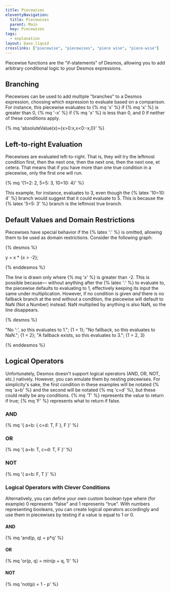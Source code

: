 ```yaml
---
title: Piecewises
eleventyNavigation:
  title: Piecewises
  parent: Main
  key: Piecewises
tags:
  - explanation
layout: base.liquid
crosslinks: ["piecewise", "piecewises", "piece wise", "piece-wise"]
---
```


Piecewise functions are the "if-statements" of Desmos, allowing you to add arbitrary conditional logic to your Desmos expressions.

## Branching

Piecewises can be used to add multiple "branches" to a Desmos expression, choosing which expression to evaluate based on a comparison. For instance, this piecewise evaluates to {% mq 'x' %} if {% mq 'x' %} is greater than 0, {% mq '-x' %} if {% mq 'x' %} is less than 0, and 0 if neither of these conditions apply.

{% mq 'absoluteValue(x)={x>0:x,x<0:-x,0}' %}

## Left-to-right Evaluation

Piecewises are evaluated left-to-right. That is, they will try the leftmost condition first, then the next one, then the next one, then the next one, et cetera. That means that if you have more than one true condition in a piecewise, only the first one will run.

{% mq '{1=2: 2, 5=5: 3, 10=10: 4}' %}

This example, for instance, evaluates to 3, even though the {% latex '10=10: 4' %} branch would suggest that it could evaluate to 5. This is because the {% latex '5=5: 3' %} branch is the leftmost true branch.

## Default Values and Domain Restrictions

Piecewises have special behavior if the {% latex ':' %} is omitted, allowing them to be used as domain restrictions. Consider the following graph:

{% desmos %}

y = x \* {x > -2};

{% enddesmos %}

The line is drawn only where {% mq 'x' %} is greater than -2. This is possible because&mdash; without anything after the {% latex ':' %} to evaluate to, the piecewise defaults to evaluating to 1, effectively keeping its input the same under multiplication. However, if no condition is given _and_ there is no fallback branch at the end without a condition, the piecewise will default to NaN (Not a Number) instead. NaN multiplied by anything is also NaN, so the line disappears.

{% desmos %}

"No ':', so this evaluates to 1.";
{1 = 1};
"No fallback, so this evaluates to NaN.";
{1 = 2};
"A fallback exists, so this evaluates to 3.";
{1 = 2, 3}

{% enddesmos %}

## Logical Operators

Unfortunately, Desmos doesn't support logical operators (AND, OR, NOT, etc.) natively. However, you can emulate them by nesting piecewises. For simplicity's sake, the first condition in these examples will be notated {% mq 'a=b' %} and the second will be notated {% mq 'c=d' %}, but these could really be any conditions. {% mq 'T' %} represents the value to return if true; {% mq 'F' %} represents what to return if false.

### AND

{% mq '{ a=b: { c=d: T, F }, F }' %}

### OR

{% mq '{ a=b: T, c=d: T, F }' %}

### NOT

{% mq '{ a=b: F, T }' %}

### Logical Operators with Clever Conditions

Alternatively, you can define your own custom boolean type where (for example) 0 represents "false" and 1 represents "true". With numbers representing booleans, you can create logical operators accordingly and use them in piecewises by testing if a value is equal to 1 or 0.

#### AND

{% mq 'and(p, q) = p*q' %}

#### OR

{% mq 'or(p, q) = min(p + q, 1)' %}

#### NOT

{% mq 'not(p) = 1 - p' %}
